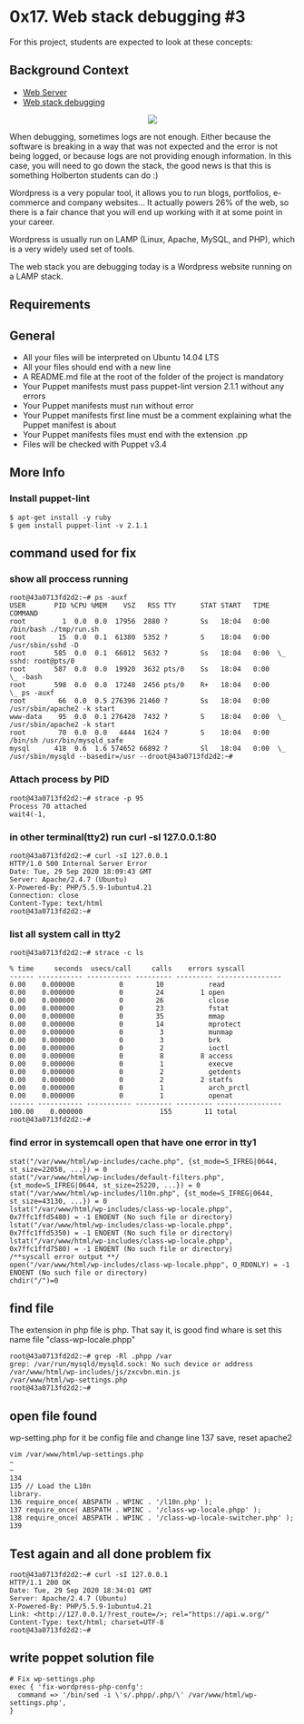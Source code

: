 # 0x17. Web stack debugging #3
For this project, students are expected to look at these concepts:
## Background Context
- [Web Server](https://intranet.hbtn.io/concepts/17)
- [Web stack debugging](https://intranet.hbtn.io/concepts/68)
<p align="center"><img src="https://s3.amazonaws.com/intranet-projects-files/holbertonschool-sysadmin_devops/293/d42WuBh.png"></p>
When debugging, sometimes logs are not enough. Either because the software is breaking in a way that was not expected and the error is not being logged, or because logs are not providing enough information. In this case, you will need to go down the stack, the good news is that this is something Holberton students can do :)

Wordpress is a very popular tool, it allows you to run blogs, portfolios, e-commerce and company websites… It actually powers 26% of the web, so there is a fair chance that you will end up working with it at some point in your career.

Wordpress is usually run on LAMP (Linux, Apache, MySQL, and PHP), which is a very widely used set of tools.

The web stack you are debugging today is a Wordpress website running on a LAMP stack.

## Requirements
## General
- All your files will be interpreted on Ubuntu 14.04 LTS
- All your files should end with a new line
- A README.md file at the root of the folder of the project is mandatory
- Your Puppet manifests must pass puppet-lint version 2.1.1 without any errors
- Your Puppet manifests must run without error
- Your Puppet manifests first line must be a comment explaining what the Puppet manifest is about
- Your Puppet manifests files must end with the extension .pp
- Files will be checked with Puppet v3.4

## More Info
### **Install puppet-lint**
```
$ apt-get install -y ruby
$ gem install puppet-lint -v 2.1.1
```
## **command used for fix**
### show all proccess running
```
root@43a0713fd2d2:~# ps -auxf                                                                           
USER       PID %CPU %MEM    VSZ   RSS TTY      STAT START   TIME COMMAND
root         1  0.0  0.0  17956  2880 ?        Ss   18:04   0:00 /bin/bash ./tmp/run.sh
root        15  0.0  0.1  61380  5352 ?        S    18:04   0:00 /usr/sbin/sshd -D
root       585  0.0  0.1  66012  5632 ?        Ss   18:04   0:00  \_ sshd: root@pts/0
root       587  0.0  0.0  19920  3632 pts/0    Ss   18:04   0:00      \_ -bash
root       598  0.0  0.0  17248  2456 pts/0    R+   18:04   0:00          \_ ps -auxf
root        66  0.0  0.5 276396 21460 ?        Ss   18:04   0:00 /usr/sbin/apache2 -k start
www-data    95  0.0  0.1 276420  7432 ?        S    18:04   0:00  \_ /usr/sbin/apache2 -k start
root        70  0.0  0.0   4444  1624 ?        S    18:04   0:00 /bin/sh /usr/bin/mysqld_safe
mysql      418  0.6  1.6 574652 66892 ?        Sl   18:04   0:00  \_ /usr/sbin/mysqld --basedir=/usr --droot@43a0713fd2d2:~#
```
### Attach process by PID
```
root@43a0713fd2d2:~# strace -p 95
Process 70 attached
wait4(-1,
```

### in other terminal(tty2) run curl -sI 127.0.0.1:80
```
root@43a0713fd2d2:~# curl -sI 127.0.0.1
HTTP/1.0 500 Internal Server Error
Date: Tue, 29 Sep 2020 18:09:43 GMT
Server: Apache/2.4.7 (Ubuntu)
X-Powered-By: PHP/5.5.9-1ubuntu4.21
Connection: close
Content-Type: text/html
root@43a0713fd2d2:~#
```

### list all system call in tty2
```
root@43a0713fd2d2:~# strace -c ls
                                                                     
% time     seconds  usecs/call     calls    errors syscall
------ ----------- ----------- --------- --------- ----------------
0.00    0.000000           0        10           read                                                   
0.00    0.000000           0        24         1 open                                                   
0.00    0.000000           0        26           close                                                  
0.00    0.000000           0        23           fstat                                                  
0.00    0.000000           0        35           mmap                                                   
0.00    0.000000           0        14           mprotect                                               
0.00    0.000000           0         3           munmap                                                
0.00    0.000000           0         3           brk                                                    
0.00    0.000000           0         2           ioctl                                                  
0.00    0.000000           0         8         8 access                                                 
0.00    0.000000           0         1           execve                                                 
0.00    0.000000           0         2           getdents                                               
0.00    0.000000           0         2         2 statfs                                                 
0.00    0.000000           0         1           arch_prctl                                             
0.00    0.000000           0         1           openat                                               
------ ----------- ----------- --------- --------- ----------------                                     
100.00    0.000000                   155        11 total                                                
root@43a0713fd2d2:~#   
```
### find error in systemcall open that have one error in tty1
```
stat("/var/www/html/wp-includes/cache.php", {st_mode=S_IFREG|0644, st_size=22058, ...}) = 0
stat("/var/www/html/wp-includes/default-filters.php", {st_mode=S_IFREG|0644, st_size=25220, ...}) = 0
stat("/var/www/html/wp-includes/l10n.php", {st_mode=S_IFREG|0644, st_size=43130, ...}) = 0
lstat("/var/www/html/wp-includes/class-wp-locale.phpp", 0x7ffc1ffd5480) = -1 ENOENT (No such file or directory)
lstat("/var/www/html/wp-includes/class-wp-locale.phpp", 0x7ffc1ffd5350) = -1 ENOENT (No such file or directory)
lstat("/var/www/html/wp-includes/class-wp-locale.phpp", 0x7ffc1ffd7580) = -1 ENOENT (No such file or directory)
/**syscall error output **/
open("/var/www/html/wp-includes/class-wp-locale.phpp", O_RDONLY) = -1 ENOENT (No such file or directory)
chdir("/")=0 
```
## find file
The extension in php file is php. That say it, is good find whare is set this name file "class-wp-locale.phpp"
```
root@43a0713fd2d2:~# grep -Rl .phpp /var                                                                                                         
grep: /var/run/mysqld/mysqld.sock: No such device or address                                                                                                     
/var/www/html/wp-includes/js/zxcvbn.min.js                                                                                                          
/var/www/html/wp-settings.php                                                                                                         
root@43a0713fd2d2:~#
```
## open file found
wp-setting.php for it be config file and change line 137 save, reset apache2
```
vim /var/www/html/wp-settings.php
~
~
134 
135 // Load the L10n
library.
136 require_once( ABSPATH . WPINC . '/l10n.php' );
137 require_once( ABSPATH . WPINC . '/class-wp-locale.phpp' );
138 require_once( ABSPATH . WPINC . '/class-wp-locale-switcher.php' );                                                                                                                                          139                                                                      
```
##  Test again and all done problem fix
```
root@43a0713fd2d2:~# curl -sI 127.0.0.1
HTTP/1.1 200 OK
Date: Tue, 29 Sep 2020 18:34:01 GMT
Server: Apache/2.4.7 (Ubuntu)
X-Powered-By: PHP/5.5.9-1ubuntu4.21
Link: <http://127.0.0.1/?rest_route=/>; rel="https://api.w.org/"
Content-Type: text/html; charset=UTF-8
root@43a0713fd2d2:~#
```
## write poppet solution file
```
# Fix wp-settings.php
exec { 'fix-wordpress-php-confg':
  command => '/bin/sed -i \'s/.phpp/.php/\' /var/www/html/wp-settings.php',
}
```